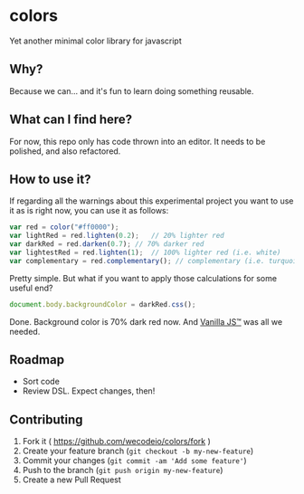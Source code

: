 # colors

Yet another minimal color library for javascript

## Why?

Because we can... and it's fun to learn doing something reusable.

## What can I find here?

For now, this repo only has code thrown into an editor. It needs to be polished, and also refactored.

## How to use it?

If regarding all the warnings about this experimental project you want to use it as is right now, you can use it as follows:

```javascript
var red = color("#ff0000");
var lightRed = red.lighten(0.2);   // 20% lighter red
var darkRed = red.darken(0.7); // 70% darker red
var lightestRed = red.lighten(1);  // 100% lighter red (i.e. white)
var complementary = red.complementary(); // complementary (i.e. turquoise)
```

Pretty simple. But what if you want to apply those calculations for some useful end?

```javascript
document.body.backgroundColor = darkRed.css();
```

Done. Background color is 70% dark red now. And [Vanilla JS&trade;](http://vanilla-js.com/) was all we needed.

## Roadmap

* Sort code
* Review DSL. Expect changes, then!

## Contributing

1. Fork it ( https://github.com/wecodeio/colors/fork )
2. Create your feature branch (`git checkout -b my-new-feature`)
3. Commit your changes (`git commit -am 'Add some feature'`)
4. Push to the branch (`git push origin my-new-feature`)
5. Create a new Pull Request